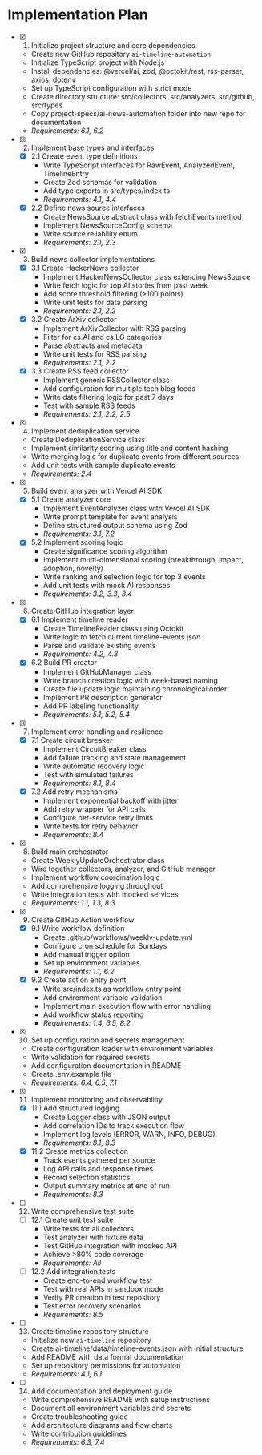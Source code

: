 # Implementation Plan

- [x] 1. Initialize project structure and core dependencies
  - Create new GitHub repository `ai-timeline-automation`
  - Initialize TypeScript project with Node.js
  - Install dependencies: @vercel/ai, zod, @octokit/rest, rss-parser, axios, dotenv
  - Set up TypeScript configuration with strict mode
  - Create directory structure: src/collectors, src/analyzers, src/github, src/types
  - Copy project-specs/ai-news-automation folder into new repo for documentation
  - _Requirements: 6.1, 6.2_

- [x] 2. Implement base types and interfaces
  - [x] 2.1 Create event type definitions
    - Write TypeScript interfaces for RawEvent, AnalyzedEvent, TimelineEntry
    - Create Zod schemas for validation
    - Add type exports in src/types/index.ts
    - _Requirements: 4.1, 4.4_
  - [x] 2.2 Define news source interfaces
    - Create NewsSource abstract class with fetchEvents method
    - Implement NewsSourceConfig schema
    - Write source reliability enum
    - _Requirements: 2.1, 2.3_

- [x] 3. Build news collector implementations
  - [x] 3.1 Create HackerNews collector
    - Implement HackerNewsCollector class extending NewsSource
    - Write fetch logic for top AI stories from past week
    - Add score threshold filtering (>100 points)
    - Write unit tests for data parsing
    - _Requirements: 2.1, 2.2_
  - [x] 3.2 Create ArXiv collector
    - Implement ArXivCollector with RSS parsing
    - Filter for cs.AI and cs.LG categories
    - Parse abstracts and metadata
    - Write unit tests for RSS parsing
    - _Requirements: 2.1, 2.2_
  - [x] 3.3 Create RSS feed collector
    - Implement generic RSSCollector class
    - Add configuration for multiple tech blog feeds
    - Write date filtering logic for past 7 days
    - Test with sample RSS feeds
    - _Requirements: 2.1, 2.2, 2.5_

- [x] 4. Implement deduplication service
  - Create DeduplicationService class
  - Implement similarity scoring using title and content hashing
  - Write merging logic for duplicate events from different sources
  - Add unit tests with sample duplicate events
  - _Requirements: 2.4_

- [x] 5. Build event analyzer with Vercel AI SDK
  - [x] 5.1 Create analyzer core
    - Implement EventAnalyzer class with Vercel AI SDK
    - Write prompt template for event analysis
    - Define structured output schema using Zod
    - _Requirements: 3.1, 7.2_
  - [x] 5.2 Implement scoring logic
    - Create significance scoring algorithm
    - Implement multi-dimensional scoring (breakthrough, impact, adoption, novelty)
    - Write ranking and selection logic for top 3 events
    - Add unit tests with mock AI responses
    - _Requirements: 3.2, 3.3, 3.4_

- [x] 6. Create GitHub integration layer
  - [x] 6.1 Implement timeline reader
    - Create TimelineReader class using Octokit
    - Write logic to fetch current timeline-events.json
    - Parse and validate existing events
    - _Requirements: 4.2, 4.3_
  - [x] 6.2 Build PR creator
    - Implement GitHubManager class
    - Write branch creation logic with week-based naming
    - Create file update logic maintaining chronological order
    - Implement PR description generator
    - Add PR labeling functionality
    - _Requirements: 5.1, 5.2, 5.4_

- [x] 7. Implement error handling and resilience
  - [x] 7.1 Create circuit breaker
    - Implement CircuitBreaker class
    - Add failure tracking and state management
    - Write automatic recovery logic
    - Test with simulated failures
    - _Requirements: 8.1, 8.4_
  - [x] 7.2 Add retry mechanisms
    - Implement exponential backoff with jitter
    - Add retry wrapper for API calls
    - Configure per-service retry limits
    - Write tests for retry behavior
    - _Requirements: 8.4_

- [x] 8. Build main orchestrator
  - Create WeeklyUpdateOrchestrator class
  - Wire together collectors, analyzer, and GitHub manager
  - Implement workflow coordination logic
  - Add comprehensive logging throughout
  - Write integration tests with mocked services
  - _Requirements: 1.1, 1.3, 8.3_

- [x] 9. Create GitHub Action workflow
  - [x] 9.1 Write workflow definition
    - Create .github/workflows/weekly-update.yml
    - Configure cron schedule for Sundays
    - Add manual trigger option
    - Set up environment variables
    - _Requirements: 1.1, 6.2_
  - [x] 9.2 Create action entry point
    - Write src/index.ts as workflow entry point
    - Add environment variable validation
    - Implement main execution flow with error handling
    - Add workflow status reporting
    - _Requirements: 1.4, 6.5, 8.2_

- [x] 10. Set up configuration and secrets management
  - Create configuration loader with environment variables
  - Write validation for required secrets
  - Add configuration documentation in README
  - Create .env.example file
  - _Requirements: 6.4, 6.5, 7.1_

- [x] 11. Implement monitoring and observability
  - [x] 11.1 Add structured logging
    - Create Logger class with JSON output
    - Add correlation IDs to track execution flow
    - Implement log levels (ERROR, WARN, INFO, DEBUG)
    - _Requirements: 8.1, 8.3_
  - [x] 11.2 Create metrics collection
    - Track events gathered per source
    - Log API calls and response times
    - Record selection statistics
    - Output summary metrics at end of run
    - _Requirements: 8.3_

- [ ] 12. Write comprehensive test suite
  - [ ] 12.1 Create unit test suite
    - Write tests for all collectors
    - Test analyzer with fixture data
    - Test GitHub integration with mocked API
    - Achieve >80% code coverage
    - _Requirements: All_
  - [ ] 12.2 Add integration tests
    - Create end-to-end workflow test
    - Test with real APIs in sandbox mode
    - Verify PR creation in test repository
    - Test error recovery scenarios
    - _Requirements: 8.5_

- [ ] 13. Create timeline repository structure
  - Initialize new `ai-timeline` repository
  - Create ai-timeline/data/timeline-events.json with initial structure
  - Add README with data format documentation
  - Set up repository permissions for automation
  - _Requirements: 4.1, 6.1_

- [ ] 14. Add documentation and deployment guide
  - Write comprehensive README with setup instructions
  - Document all environment variables and secrets
  - Create troubleshooting guide
  - Add architecture diagrams and flow charts
  - Write contribution guidelines
  - _Requirements: 6.3, 7.4_
